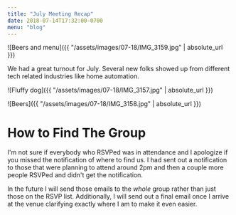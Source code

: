 ```yaml
---
title: "July Meeting Recap"
date: 2018-07-14T17:32:00-0700
menu: "blog"
---
```


![Beers and menu]({{ "/assets/images/07-18/IMG_3159.jpg" | absolute_url }})

We had a great turnout for July. Several new folks showed up from different tech related industries like home automation.

![Fluffy dog]({{ "/assets/images/07-18/IMG_3157.jpg" | absolute_url }})

![Beers]({{ "/assets/images/07-18/IMG_3158.jpg" | absolute_url }})

# How to Find The Group

I'm not sure if everybody who RSVPed was in attendance and I apologize if you missed the notification of where to find us. I had sent out a notification to those that were planning to attend around 2pm and then a couple more people RSVPed and didn't get the notification.

In the future I will send those emails to the _whole_ group rather than just those on the RSVP list. Additionally, I will send out a final email once I arrive at the venue clarifying exactly where I am to make it even easier.
